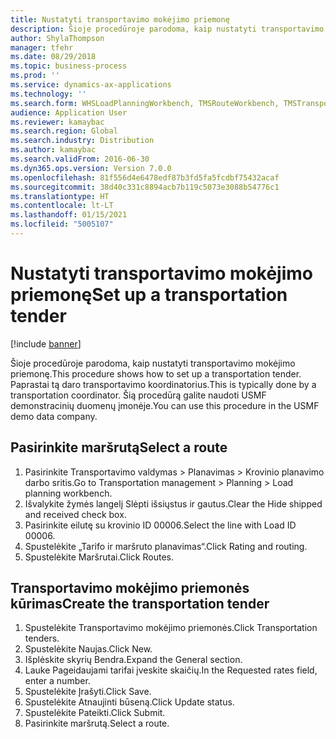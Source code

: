 ```yaml
---
title: Nustatyti transportavimo mokėjimo priemonę
description: Šioje procedūroje parodoma, kaip nustatyti transportavimo mokėjimo priemonę.
author: ShylaThompson
manager: tfehr
ms.date: 08/29/2018
ms.topic: business-process
ms.prod: ''
ms.service: dynamics-ax-applications
ms.technology: ''
ms.search.form: WHSLoadPlanningWorkbench, TMSRouteWorkbench, TMSTransportationTender
audience: Application User
ms.reviewer: kamaybac
ms.search.region: Global
ms.search.industry: Distribution
ms.author: kamaybac
ms.search.validFrom: 2016-06-30
ms.dyn365.ops.version: Version 7.0.0
ms.openlocfilehash: 81f556d4e6478edf87b3fd5fa5fcdbf75432acaf
ms.sourcegitcommit: 38d40c331c8894acb7b119c5073e3088b54776c1
ms.translationtype: HT
ms.contentlocale: lt-LT
ms.lasthandoff: 01/15/2021
ms.locfileid: "5005107"
---
```

# <a name="set-up-a-transportation-tender"></a><span data-ttu-id="6796a-103">Nustatyti transportavimo mokėjimo priemonę</span><span class="sxs-lookup"><span data-stu-id="6796a-103">Set up a transportation tender</span></span>

[!include [banner](../../includes/banner.md)]

<span data-ttu-id="6796a-104">Šioje procedūroje parodoma, kaip nustatyti transportavimo mokėjimo priemonę.</span><span class="sxs-lookup"><span data-stu-id="6796a-104">This procedure shows how to set up a transportation tender.</span></span> <span data-ttu-id="6796a-105">Paprastai tą daro transportavimo koordinatorius.</span><span class="sxs-lookup"><span data-stu-id="6796a-105">This is typically done by a transportation coordinator.</span></span> <span data-ttu-id="6796a-106">Šią procedūrą galite naudoti USMF demonstracinių duomenų įmonėje.</span><span class="sxs-lookup"><span data-stu-id="6796a-106">You can use this procedure in the USMF demo data company.</span></span>


## <a name="select-a-route"></a><span data-ttu-id="6796a-107">Pasirinkite maršrutą</span><span class="sxs-lookup"><span data-stu-id="6796a-107">Select a route</span></span>
1. <span data-ttu-id="6796a-108">Pasirinkite Transportavimo valdymas > Planavimas > Krovinio planavimo darbo sritis.</span><span class="sxs-lookup"><span data-stu-id="6796a-108">Go to Transportation management > Planning > Load planning workbench.</span></span>
2. <span data-ttu-id="6796a-109">Išvalykite žymės langelį Slėpti išsiųstus ir gautus.</span><span class="sxs-lookup"><span data-stu-id="6796a-109">Clear the Hide shipped and received check box.</span></span>
3. <span data-ttu-id="6796a-110">Pasirinkite eilutę su krovinio ID 00006.</span><span class="sxs-lookup"><span data-stu-id="6796a-110">Select the line with Load ID 00006.</span></span>
4. <span data-ttu-id="6796a-111">Spustelėkite „Tarifo ir maršruto planavimas“.</span><span class="sxs-lookup"><span data-stu-id="6796a-111">Click Rating and routing.</span></span>
5. <span data-ttu-id="6796a-112">Spustelėkite Maršrutai.</span><span class="sxs-lookup"><span data-stu-id="6796a-112">Click Routes.</span></span>

## <a name="create-the-transportation-tender"></a><span data-ttu-id="6796a-113">Transportavimo mokėjimo priemonės kūrimas</span><span class="sxs-lookup"><span data-stu-id="6796a-113">Create the transportation tender</span></span>
1. <span data-ttu-id="6796a-114">Spustelėkite Transportavimo mokėjimo priemonės.</span><span class="sxs-lookup"><span data-stu-id="6796a-114">Click Transportation tenders.</span></span>
2. <span data-ttu-id="6796a-115">Spustelėkite Naujas.</span><span class="sxs-lookup"><span data-stu-id="6796a-115">Click New.</span></span>
3. <span data-ttu-id="6796a-116">Išplėskite skyrių Bendra.</span><span class="sxs-lookup"><span data-stu-id="6796a-116">Expand the General section.</span></span>
4. <span data-ttu-id="6796a-117">Lauke Pageidaujami tarifai įveskite skaičių.</span><span class="sxs-lookup"><span data-stu-id="6796a-117">In the Requested rates field, enter a number.</span></span>
5. <span data-ttu-id="6796a-118">Spustelėkite Įrašyti.</span><span class="sxs-lookup"><span data-stu-id="6796a-118">Click Save.</span></span>
6. <span data-ttu-id="6796a-119">Spustelėkite Atnaujinti būseną.</span><span class="sxs-lookup"><span data-stu-id="6796a-119">Click Update status.</span></span>
7. <span data-ttu-id="6796a-120">Spustelėkite Pateikti.</span><span class="sxs-lookup"><span data-stu-id="6796a-120">Click Submit.</span></span>
8. <span data-ttu-id="6796a-121">Pasirinkite maršrutą.</span><span class="sxs-lookup"><span data-stu-id="6796a-121">Select a route.</span></span>

